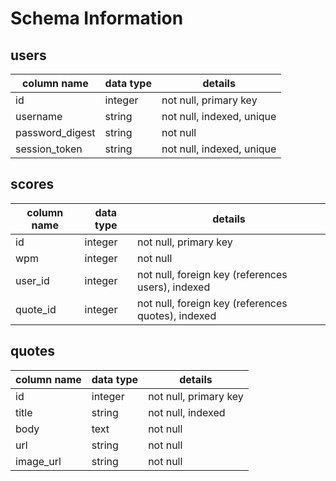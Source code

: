 # Schema Information

## users
column name     | data type | details
----------------|-----------|-----------------------
id              | integer   | not null, primary key
username        | string    | not null, indexed, unique
password_digest | string    | not null
session_token   | string    | not null, indexed, unique

## scores
column name | data type | details
------------|-----------|-----------------------
id          | integer   | not null, primary key
wpm         | integer   | not null
user_id     | integer   | not null, foreign key (references users), indexed
quote_id    | integer   | not null, foreign key (references quotes), indexed

## quotes
column name | data type | details
------------|-----------|-----------------------
id          | integer   | not null, primary key
title       | string    | not null, indexed
body        | text      | not null
url         | string    | not null
image_url   | string    | not null
